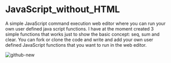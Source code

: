 # JavaScript_without_HTML
A simple JavaScript command execution web editor where you can run your own user defined java script functions. I have at the moment created 3 simple functions that works just to show the basic concept: seq, sum and clear. You can fork or clone the code and write and add your own user defined JavaScript functions that you want to run in the web editor.        

![github-new](https://user-images.githubusercontent.com/48676920/63473655-95cdfa80-c476-11e9-8c9b-0f5e1c1f4deb.JPG)





